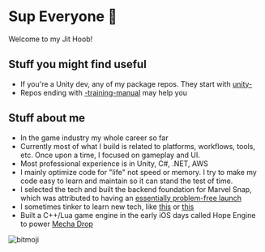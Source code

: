 # Sup Everyone 👋

Welcome to my Jit Hoob!

## Stuff you might find useful
* If you're a Unity dev, any of my package repos. They start with [unity-](https://github.com/mikerochip?tab=repositories&q=unity-)
* Repos ending with [-training-manual](https://github.com/mikerochip?tab=repositories&q=-training-manual) may help you

## Stuff about me
* In the game industry my whole career so far
* Currently most of what I build is related to platforms, workflows, tools, etc. Once upon a time, I focused on gameplay and UI.
* Most professional experience is in Unity, C#, .NET, AWS
* I mainly optimize code for "life" not speed or memory. I try to make my code easy to learn and maintain so it can stand the test of time.
* I selected the tech and built the backend foundation for Marvel Snap, which was attributed to having an [essentially problem-free launch](https://aws.amazon.com/solutions/case-studies/second-dinner-nuverse-case-study/)
* I sometimes tinker to learn new tech, like [this](https://github.com/mikerochip/swift-experiments) or [this](https://github.com/mikerochip/ergonomic-cpp)
* Built a C++/Lua game engine in the early iOS days called Hope Engine to power [Mecha Drop](https://apps.apple.com/us/app/mecha-drop/id415230800)

![bitmoji](https://sdk.bitmoji.com/render/panel/0465c53a-92cd-40a9-b676-4bad8faccbca-276dc6a6-a25e-4dfd-8f98-a50a2566e48d-v1.png?transparent=1&palette=1)
